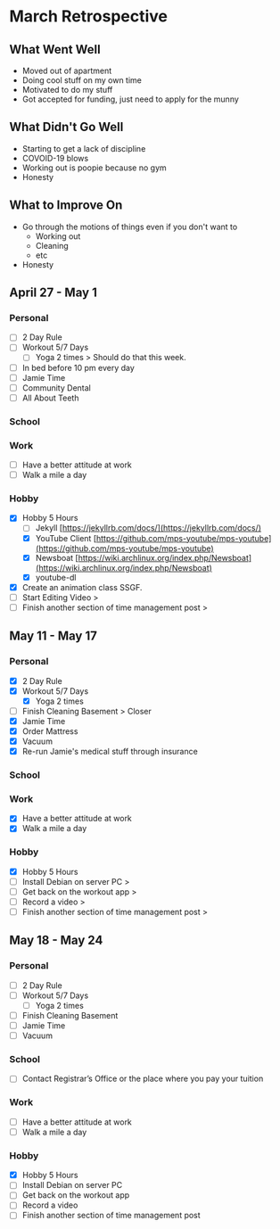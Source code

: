 # March Retrospective 
## What Went Well
* Moved out of apartment
* Doing cool stuff on my own time
* Motivated to do my stuff
* Got accepted for funding, just need to apply for the munny

## What Didn't Go Well
* Starting to get a lack of discipline
* COVOID-19 blows
* Working out is poopie because no gym
* Honesty

## What to Improve On
* Go through the motions of things even if you don't want to
	* Working out
	* Cleaning
	* etc
* Honesty

## April 27 - May 1
### Personal
- [ ] 2 Day Rule
- [ ] Workout 5/7 Days
  - [ ] Yoga 2 times > Should do that this week.
- [ ] In bed before 10 pm every day 
- [ ] Jamie Time
- [ ] Community Dental
- [ ] All About Teeth

### School

### Work 
- [ ] Have a better attitude at work
- [ ] Walk a mile a day

### Hobby
- [X] Hobby 5 Hours
  - [ ] Jekyll [https://jekyllrb.com/docs/](https://jekyllrb.com/docs/)
  - [X] YouTube Client [https://github.com/mps-youtube/mps-youtube](https://github.com/mps-youtube/mps-youtube)
  - [X] Newsboat [https://wiki.archlinux.org/index.php/Newsboat](https://wiki.archlinux.org/index.php/Newsboat)
  - [X] youtube-dl
- [X] Create an animation class SSGF.
- [ ] Start Editing Video > 
- [ ] Finish another section of time management post >

## May 11 - May 17
### Personal
- [X] 2 Day Rule
- [X] Workout 5/7 Days
  - [X] Yoga 2 times 
- [ ] Finish Cleaning Basement > Closer
- [X] Jamie Time
- [X] Order Mattress
- [X] Vacuum
- [X] Re-run Jamie's medical stuff through insurance

### School

### Work 
- [X] Have a better attitude at work
- [X] Walk a mile a day

### Hobby
- [X] Hobby 5 Hours
- [ ] Install Debian on server PC > 
- [ ] Get back on the workout app > 
- [ ] Record a video >
- [ ] Finish another section of time management post > 

## May 18 - May 24
### Personal
- [ ] 2 Day Rule
- [ ] Workout 5/7 Days
  - [ ] Yoga 2 times 
- [ ] Finish Cleaning Basement 
- [ ] Jamie Time
- [ ] Vacuum

### School
- [ ] Contact Registrar’s Office or the place where you pay your tuition

### Work 
- [ ] Have a better attitude at work
- [ ] Walk a mile a day

### Hobby
- [X] Hobby 5 Hours
- [ ] Install Debian on server PC 
- [ ] Get back on the workout app
- [ ] Record a video 
- [ ] Finish another section of time management post 
